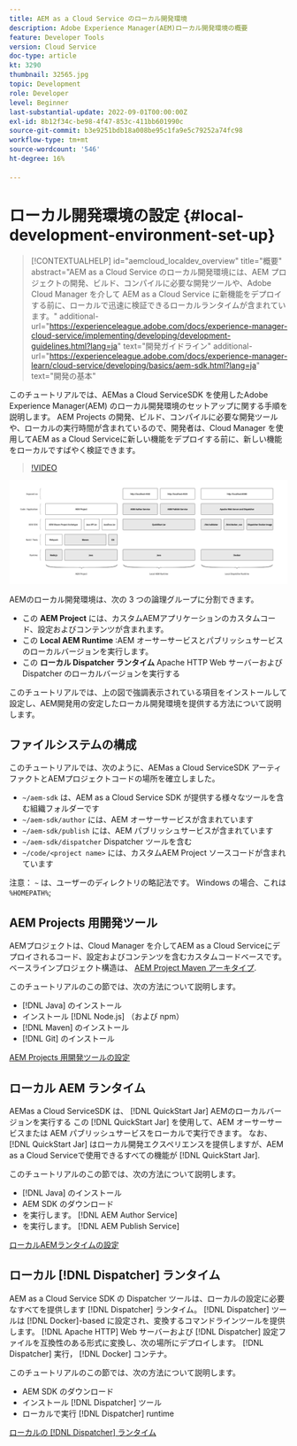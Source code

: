 ```yaml
---
title: AEM as a Cloud Service のローカル開発環境
description: Adobe Experience Manager(AEM)ローカル開発環境の概要
feature: Developer Tools
version: Cloud Service
doc-type: article
kt: 3290
thumbnail: 32565.jpg
topic: Development
role: Developer
level: Beginner
last-substantial-update: 2022-09-01T00:00:00Z
exl-id: 8b12f34c-be98-4f47-853c-411bb601990c
source-git-commit: b3e9251bdb18a008be95c1fa9e5c79252a74fc98
workflow-type: tm+mt
source-wordcount: '546'
ht-degree: 16%

---
```


# ローカル開発環境の設定 {#local-development-environment-set-up}

>[!CONTEXTUALHELP]
>id="aemcloud_localdev_overview"
>title="概要"
>abstract="AEM as a Cloud Service のローカル開発環境には、AEM プロジェクトの開発、ビルド、コンパイルに必要な開発ツールや、Adobe Cloud Manager を介して AEM as a Cloud Service に新機能をデプロイする前に、ローカルで迅速に検証できるローカルランタイムが含まれています。"
>additional-url="https://experienceleague.adobe.com/docs/experience-manager-cloud-service/implementing/developing/development-guidelines.html?lang=ja" text="開発ガイドライン"
>additional-url="https://experienceleague.adobe.com/docs/experience-manager-learn/cloud-service/developing/basics/aem-sdk.html?lang=ja" text="開発の基本"

このチュートリアルでは、AEMas a Cloud ServiceSDK を使用したAdobe Experience Manager(AEM) のローカル開発環境のセットアップに関する手順を説明します。 AEM Projects の開発、ビルド、コンパイルに必要な開発ツールや、ローカルの実行時間が含まれているので、開発者は、Cloud Manager を使用してAEM as a Cloud Serviceに新しい機能をデプロイする前に、新しい機能をローカルですばやく検証できます。

>[!VIDEO](https://video.tv.adobe.com/v/32565?quality=12&learn=on)

![AEMas a Cloud Serviceローカル開発環境のテクノロジースタック](./assets/overview/aem-sdk-technology-stack.png)

AEMのローカル開発環境は、次の 3 つの論理グループに分割できます。

+ この __AEM Project__ には、カスタムAEMアプリケーションのカスタムコード、設定およびコンテンツが含まれます。
+ この __Local AEM Runtime__ :AEM オーサーサービスとパブリッシュサービスのローカルバージョンを実行します。
+ この __ローカル Dispatcher ランタイム__ Apache HTTP Web サーバーおよび Dispatcher のローカルバージョンを実行する

このチュートリアルでは、上の図で強調表示されている項目をインストールして設定し、AEM開発用の安定したローカル開発環境を提供する方法について説明します。

## ファイルシステムの構成

このチュートリアルでは、次のように、AEMas a Cloud ServiceSDK アーティファクトとAEMプロジェクトコードの場所を確立しました。

+ `~/aem-sdk` は、AEM as a Cloud Service SDK が提供する様々なツールを含む組織フォルダーです
+ `~/aem-sdk/author` には、AEM オーサーサービスが含まれています
+ `~/aem-sdk/publish` には、AEM パブリッシュサービスが含まれています
+ `~/aem-sdk/dispatcher` Dispatcher ツールを含む
+ `~/code/<project name>` には、カスタムAEM Project ソースコードが含まれています

注意： `~` は、ユーザーのディレクトリの略記法です。 Windows の場合、これは `%HOMEPATH%`;

## AEM Projects 用開発ツール

AEMプロジェクトは、Cloud Manager を介してAEM as a Cloud Serviceにデプロイされるコード、設定およびコンテンツを含むカスタムコードベースです。 ベースラインプロジェクト構造は、 [AEM Project Maven アーキタイプ](https://github.com/adobe/aem-project-archetype).

このチュートリアルのこの節では、次の方法について説明します。

+ [!DNL Java] のインストール 
+ インストール [!DNL Node.js] （および npm）
+ [!DNL Maven] のインストール 
+ [!DNL Git] のインストール 

[AEM Projects 用開発ツールの設定](./development-tools.md)

## ローカル AEM ランタイム

AEMas a Cloud ServiceSDK は、 [!DNL QuickStart Jar] AEMのローカルバージョンを実行する この [!DNL QuickStart Jar] を使用して、AEM オーサーサービスまたは AEM パブリッシュサービスをローカルで実行できます。 なお、 [!DNL QuickStart Jar] はローカル開発エクスペリエンスを提供しますが、AEM as a Cloud Serviceで使用できるすべての機能が [!DNL QuickStart Jar].

このチュートリアルのこの節では、次の方法について説明します。

+ [!DNL Java] のインストール 
+ AEM SDK のダウンロード
+ を実行します。 [!DNL AEM Author Service]
+ を実行します。 [!DNL AEM Publish Service]

[ローカルAEMランタイムの設定](./aem-runtime.md)

## ローカル [!DNL Dispatcher] ランタイム

AEM as a Cloud Service SDK の Dispatcher ツールは、ローカルの設定に必要なすべてを提供します [!DNL Dispatcher] ランタイム。 [!DNL Dispatcher] ツールは [!DNL Docker]-based に設定され、変換するコマンドラインツールを提供します。 [!DNL Apache HTTP] Web サーバーおよび [!DNL Dispatcher] 設定ファイルを互換性のある形式に変換し、次の場所にデプロイします。 [!DNL Dispatcher] 実行， [!DNL Docker] コンテナ。

このチュートリアルのこの節では、次の方法について説明します。

+ AEM SDK のダウンロード
+ インストール [!DNL Dispatcher] ツール
+ ローカルで実行 [!DNL Dispatcher] runtime

[ローカルの [!DNL Dispatcher] ランタイム](./dispatcher-tools.md)
